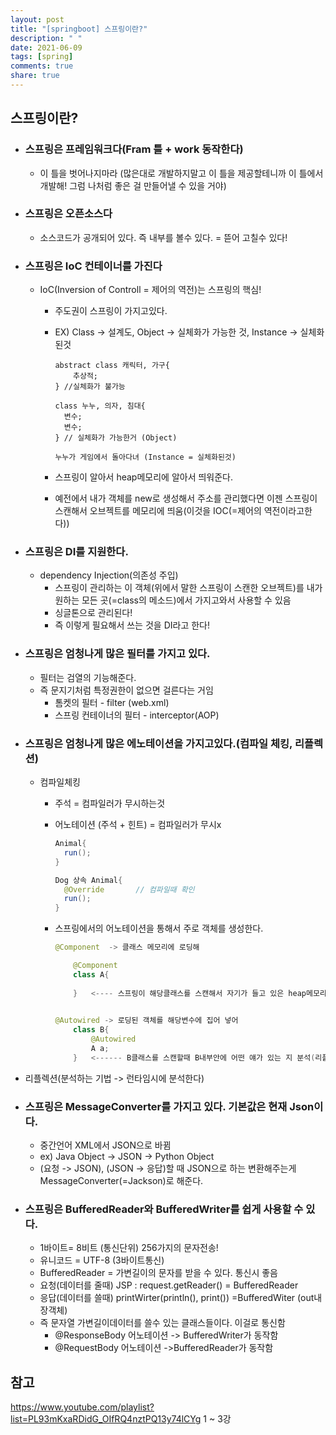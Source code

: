 ```yaml
---
layout: post
title: "[springboot] 스프링이란?"
description: " "
date: 2021-06-09
tags: [spring]
comments: true
share: true
---
```


## 스프링이란?

* ### 스프링은 프레임워크다(Fram 틀 + work 동작한다)

  * 이 틀을 벗어나지마라 (많은대로 개발하지말고 이 틀을 제공할테니까 이 틀에서 개발해! 그럼 나처럼 좋은 걸 만들어낼 수 있을 거야)

* ### 스프링은 오픈소스다

  * 소스코드가 공개되어 있다. 즉 내부를 볼수 있다. = 뜯어 고칠수 있다!

* ### 스프링은 IoC 컨테이너를 가진다

  * IoC(Inversion of Controll = 제어의 역전)는 스프링의 핵심!

    * 주도권이 스프링이 가지고있다.

    * EX) Class -> 설계도, Object -> 실체화가 가능한 것, Instance -> 실체화 된것

      ```
      abstract class 캐릭터, 가구{
          추상적;
      }	//실체화가 불가능
      
      class 누누, 의자, 침대{
      	변수;
      	변수;
      }	// 실체화가 가능한거 (Object)
      
      누누가 게임에서 돌아다녀 (Instance = 실체화된것)
      ```

    * 스프링이 알아서 heap메모리에 알아서 띄워준다.

    * 예전에서 내가 객체를 new로 생성해서 주소를 관리했다면 이젠 스프링이 스캔해서 오브젝트를 메모리에 띄움(이것을 IOC(=제어의 역전이라고한다))

* ### 스프링은 DI를 지원한다.

  * dependency Injection(의존성 주입)
    * 스프링이 관리하는 이 객체(위에서 말한 스프링이 스캔한 오브젝트)를 내가 원하는 모든 곳(=class의 메소드)에서 가지고와서 사용할 수 있음
    * 싱글톤으로 관리된다!
    * 즉 이렇게 필요해서 쓰는 것을 DI라고 한다!

* ### 스프링은 엄청나게 많은 필터를 가지고 있다.

  * 필터는 검열의 기능해준다.
  * 즉 문지기처럼 특정권한이 없으면 걸른다는 거임
    * 톰켓의 필터  - filter (web.xml)
    *  스프링 컨테이너의 필터 - interceptor(AOP)

* ### 스프링은 엄청나게 많은 에노테이션을 가지고있다.(컴파일 체킹, 리플렉션)

  * 컴파일체킹

    * 주석 = 컴파일러가 무시하는것

    * 어노테이션 (주석 + 힌트) = 컴파일러가 무시x 

      ```java
      Animal{
      	run();
      }
      
      Dog 상속 Animal{
      	@Override		// 컴파일때 확인
      	run();
      }
      ```

    * 스프링에서의  어노테이션을 통해서 주로 객체를 생성한다.

      ```java
      @Component  -> 클래스 메모리에 로딩해
      
          @Component
          class A{
              
          }   <---- 스프링이 해당클래스를 스캔해서 자기가 들고 있은 heap메모리 공간에 A라는 클래스를 로드한다.(이게 IoC이고 기법이 어노테이션기법을 사용함) 
      
          
      @Autowired -> 로딩된 객체를 해당변수에 집어 넣어
          class B{
              @Autowired
              A a;
          }   <------ B클래스를 스캔할때 B내부안에 어떤 얘가 있는 지 분석(리플렉션이라고함 :메소드, :필드, :어노테이션 --> checking함)통해서 A와 동일한 타입의 객체를 집어 넣음. 없으면 null을 집어넣음(이것을 DI라고한다.)
      
      ```
      
* 리플렉션(분석하는 기법 -> 런타임시에 분석한다)
  
* ### 스프링은 MessageConverter를 가지고 있다. 기본값은 현재 Json이다.

  * 중간언어 XML에서 JSON으로 바뀜
  * ex) Java Object -> JSON -> Python Object
  * (요청 -> JSON), (JSON -> 응답)할 때 JSON으로 하는 변환해주는게 MessageConverter(=Jackson)로 해준다.

* ### 스프링은 BufferedReader와 BufferedWriter를 쉽게 사용할 수 있다.

  * 1바이트= 8비트 (통신단위) 256가지의 문자전송!
  * 유니코드 = UTF-8 (3바이트통신)
  * BufferedReader = 가변길이의 문자를 받을 수 있다. 통신시 좋음
  * 요청(데이터를 줄때) JSP : request.getReader() = BufferedReader
  * 응답(데이터를 쓸때) printWirter(println(), print()) =BufferedWiter (out내장객체)
  * 즉 문자열 가변길이데이터를 쓸수 있는 클래스들이다. 이걸로 통신함
    * @ResponseBody 어노테이션 -> BufferedWriter가 동작함
    * @RequestBody 어노테이션 ->BufferedReader가 동작함





## 참고

https://www.youtube.com/playlist?list=PL93mKxaRDidG_OIfRQ4nztPQ13y74lCYg   1 ~ 3강

